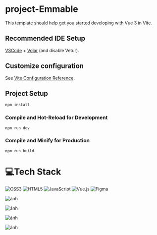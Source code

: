 # project-Emmable

This template should help get you started developing with Vue 3 in Vite.

## Recommended IDE Setup

[VSCode](https://code.visualstudio.com/) + [Volar](https://marketplace.visualstudio.com/items?itemName=Vue.volar) (and disable Vetur).

## Customize configuration

See [Vite Configuration Reference](https://vitejs.dev/config/).

## Project Setup

```sh
npm install
```

### Compile and Hot-Reload for Development

```sh
npm run dev
```

### Compile and Minify for Production

```sh
npm run build
```


# 💻Tech Stack
![CSS3](https://img.shields.io/badge/css3-%231572B6.svg?style=for-the-badge&logo=css3&logoColor=white) ![HTML5](https://img.shields.io/badge/html5-%23E34F26.svg?style=for-the-badge&logo=html5&logoColor=white) ![JavaScript](https://img.shields.io/badge/javascript-%23323330.svg?style=for-the-badge&logo=javascript&logoColor=%23F7DF1E) ![Vue.js](https://img.shields.io/badge/vuejs-%2335495e.svg?style=for-the-badge&logo=vuedotjs&logoColor=%234FC08D) 	![Figma](https://img.shields.io/badge/figma-%23F24E1E.svg?style=for-the-badge&logo=figma&logoColor=white)

![ảnh](https://github.com/user-attachments/assets/c246843b-efad-472b-8928-044d9d87af07)

![ảnh](https://github.com/user-attachments/assets/07f2c8ab-6461-4989-83aa-945e3bdcd6ca)

![ảnh](https://github.com/user-attachments/assets/693487f3-f17e-4d3f-aca5-21b27559e685)

![ảnh](https://github.com/user-attachments/assets/e4bf2fee-8a14-4c1d-bf6b-6fbefd6de130)



